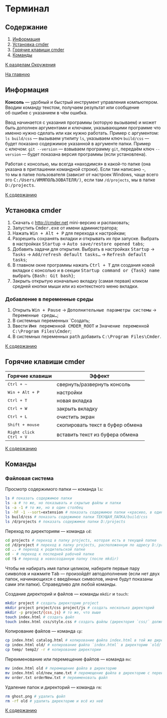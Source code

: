 # Терминал

## Содержание

1. [Информация](#информация)
2. [Установка cmder](#установка-cmder)
3. [Горячие клавиши cmder](#горячие-клавиши-cmder)
4. [Команды](#команды)

[К разделам Окружения](https://github.com/Holiden/Library/blob/master/sections/evironment/README.md)

[На главную](https://github.com/Holiden/Library/blob/master/README.md)

## Информация

**Консоль** — удобный и быстрый инструмент управления компьютером. Вводим команду текстом, получаем результат или сообщение об ошибке с указанием в чём ошибка.

Ввод начинается с указания программы (которую вызываем) и может быть дополнен аргументами и ключами, указывающими программе что именно нужно сделать или как нужно работать. Пример с аргументом: `ls build/css` — вызываем утилиту `ls`, указываем ключ `build/css` — будет показано содержимое указанной в аргументе папки. Пример с ключом: `git --version` — взвываем программу `git`, передаём ключ `--version` — будет показана версия программы (если установлена).

Работая с консолью, мы всегда «находимся» в какой-то папке (она указана в приглашении командной строки). Если там написано `~`, то мы в папке пользователя (зависит от настроек Windows, чаще всего это <kbd>C:/Users/ИМЯПОЛЬЗОВАТЕЛЯ/)</kbd>, если там `/d/projects`, мы в папке <kbd>D:/projects</kbd>.

[К содержанию](#содержание)

## Установка cmder

1. Скачать с <http://cmder.net> mini-версию и распаковать;
2. Запустить <kbd>Cmder.exe</kbd> от имени администратора;
3. Нажать <kbd>Win + Alt + P</kbd> для перехода к настройкам;
4. Разрешить сохранять вкладки и открывать их при запуске. Выбрать в настройках <kbd>Startup</kbd> → <kbd>Auto save/restore opened tabs</kbd>;
5. Добавить задачи для открытия. Выбрать в настройках <kbd>Startup</kbd> → <kbd>Tasks</kbd> → <kbd>Add/refresh default tasks…</kbd> → <kbd>Refresh default tasks</kbd>;
6. В главном окне программы нажать <kbd>Ctrl + T</kbd> для создания новой вкладки с консолью и в секции <kbd>Startup command or {Task} name</kbd> выбрать <kbd>{Bash: Git bash}</kbd>;
7. Закрыть открытую изначально вкладку (самая первая) кликом средней кнопки мыши или из контекстного меню вкладки.

### Добавление в переменные среды

1. Открыть <kbd>Win + Pause</kbd> → <kbd>Дополнительные параметры системы</kbd> → <kbd>Переменные среды…</kbd>;
2. В системных переменных \`Создать</kbd>;
3. Ввести <kbd>Имя переменной CMDER_ROOT</kbd> и <kbd>Значение переменной C:\\Program Files\\Cmder</kbd>;
4. В системных переменных <kbd>path</kbd> добавить <kbd>C:\\Program Files\\Cmder</kbd>.

[К содержанию](#содержание)

## Горячие клавиши cmder

| Горячие клавиши                               | Эффект                           |
| --------------------------------------------- | -------------------------------- |
| <kbd>Ctrl + ~</kbd>                           | свернуть/развернуть консоль      |
| <kbd>Win + Alt + P</kbd>                      | настройки                        |
| <kbd>Ctrl + T</kbd>                           | новая вкладка                    |
| <kbd>Ctrl + W</kbd>                           | закрыть вкладку                  |
| <kbd>Ctrl + L</kbd>                           | очистить экран                   |
| <kbd>Shift + mouse</kbd>                      | скопировать текст в буфер обмена |
| <kbd>Right click</kbd><br><kbd>Ctrl + V</kbd> | вставить текст из буфера обмена  |

[К содержанию](#содержание)

## Команды

### Файловая система

Просмотр содержимого папки — команда `ls`:

```bash
ls # показать содержимое папки
ls -a # то же, но показывать и скрытые файлы и папки
ls -a -1 # то же, но в один столбец
ls -hF -1 --sort=extension # показать содержимое папки «красиво, в один столбец»
ls build/css # показать содержимое папки ТЕКУЩАЯ_ПАПКА/build/css
ls /d/projects # показать содержимое папки D:/projects
```

Переход по директориям — команда `cd`:

```bash
cd projects # переход в папку projects, которая есть в текущей папке
cd /d/project # переход в папку projects, расположенную по адресу D:/projects
cd .. # переход к родительской папке
cd - # переход к последней рабочей папке
cd !$ # переход в новосозданную папку (после mkdir)
```

Чтобы не набирать имя папки целиком, наберите первые пару символов и нажмите <kbd>Tab</kbd> — произойдёт автодополнение (если нет двух папок, начинающихся с введённых символов, иначе будут показаны сами эти папки). Справедливо для любой команды.

Создание директорий и файлов — команды `mkdir` и `touch`:

```bash
mkdir project # создать директорию project
mkdir project project/css project/js # создать несколько директорий
mkdir -p project/{css,js} # то же, что выше
touch index.html # создать файл
touch index.html css/style.css # создать файлы (директория `css/` должна уже существовать)
```

Копирование файлов — команда `cp`:

```bash
cp index.html catalog.html # копирование файла index.html в той же директории с переименованием в `catalog.html`
cp index.html old/ # копирование файла `index.html` в директорию `old/` (все произойдёт в текущей директории)
cp temp/ temp2/ -r # копирование директории
```

Переименование или перемещение файлов — команда `mv`:

```bash
mv index.html old # перемещение файла в директорию
mv index.html old/new_name.txt # перемещение файла в директорию с переименованием файла
mv order.txt orderNew.txt # переименовать файл
```

Удаление папок и директорий — команда `rm`:

```bash
rm ghost.png # удалить файл
rm -rf old # удалить директорию и всё из неё
```

[К содержанию](#содержание)
